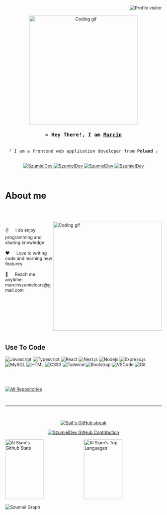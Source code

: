 <a href="https://www.linkedin.com/in/marcin-szumiel">
  <img align="right" src="https://komarev.com/ghpvc/?username=SzumielDev&label=Visitors&color=red&style=for-the-badge" alt="Profile visitor" />
</a>
<br />
<br />

<div align="center">
        <img align="center" width="350" src="/assets/avatar.gif" alt="Coding gif" />
</div>

<h3 align="center">
        <samp>&gt; Hey There!, I am
                <b><a target="_blank" href="https://www.linkedin.com/in/marcin-szumiel">Marcin</a></b>
        </samp>
</h3>

<p align="center"> 
  <samp>
    <br>
    「 I am a frontend web application developer from <b>Poland</b> 」
    <br>
    <br>
  </samp>
</p>

<p align="center">
 <a href="https://www.linkedin.com/in/marcin-szumiel/" target="blank">
  <img src="https://img.shields.io/badge/Website-DC143C?style=for-the-badge&logo=medium&logoColor=white" alt="SzumielDev" />
 </a>
 <a href="https://www.linkedin.com/in/marcin-szumiel/" target="_blank">
  <img src="https://img.shields.io/badge/LinkedIn-0077B5?style=for-the-badge&logo=linkedin&logoColor=white" alt="SzumielDev"/>
 </a>
 <a href="https://www.instagram.com/marcinszumiel/" target="_blank">
  <img src="https://img.shields.io/badge/Instagram-fe4164?style=for-the-badge&logo=instagram&logoColor=white" alt="SzumielDev" />
 </a> 
 <a href="https://www.facebook.com/marcin.szumiel/" target="_blank">
  <img src="https://img.shields.io/badge/Facebook-20BEFF?&style=for-the-badge&logo=facebook&logoColor=white" alt="SzumielDev"  />
  </a> 
</p>
<br />

# About me

<br />
<br />

<p>
 <img align="right" width="350" src="/assets/programmer.gif" alt="Coding gif" />
  <br />
 ✌️ &emsp; I do enjoy programming and sharing knowledge <br/><br/>
 ❤️ &emsp; Love to writing code and learning new features<br/><br/>
 📧 &emsp; Reach me anytime: marcinszumielcars@gmail.com<br/><br/>

</p>

<br/>
<br/>
<br/>
<br/>
<br/>
<br/>

## Use To Code

![Javascript](https://img.shields.io/badge/Javascript-F0DB4F?style=for-the-badge&labelColor=black&logo=javascript&logoColor=F0DB4F)
![Typescript](https://img.shields.io/badge/Typescript-007acc?style=for-the-badge&labelColor=black&logo=typescript&logoColor=007acc)
![React](https://img.shields.io/badge/-React-61DBFB?style=for-the-badge&labelColor=black&logo=react&logoColor=61DBFB)
![Next.js](https://img.shields.io/badge/next.js-000000?style=for-the-badge&logo=nextdotjs&logoColor=white)
![Nodejs](https://img.shields.io/badge/Nodejs-3C873A?style=for-the-badge&labelColor=black&logo=node.js&logoColor=3C873A)
![Express.js](https://img.shields.io/badge/Express.js-000000?style=for-the-badge&logo=express&logoColor=white)
![MySQL](https://img.shields.io/badge/MySQL-4EA94B?style=for-the-badge&logo=mongodb&logoColor=white)
![HTML](https://img.shields.io/badge/HTML5-E34F26?style=for-the-badge&logo=html5&logoColor=white)
![CSS3](https://img.shields.io/badge/CSS3-1572B6?style=for-the-badge&logo=css3&logoColor=white)
![Tailwind](https://img.shields.io/badge/Tailwind_CSS-092749?style=for-the-badge&logo=tailwindcss&logoColor=06B6D4&labelColor=000000)
![Bootstrap](https://img.shields.io/badge/Bootstrap-563D7C?style=for-the-badge&logo=bootstrap&logoColor=white)
![VSCode](https://img.shields.io/badge/Visual_Studio-0078d7?style=for-the-badge&logo=visual%20studio&logoColor=white)
![Git](https://img.shields.io/badge/Git-F05032?style=for-the-badge&logo=git&logoColor=white)

<br/>
<br/>

<p align="left">
  <a href="https://github.com/SzumielDev?tab=repositories" target="_blank"><img alt="All Repositories" title="All Repositories" src="https://img.shields.io/badge/-All%20Repos-2962FF?style=for-the-badge&logo=koding&logoColor=white"/></a>
</p>

<br/>
<hr/>
<br/>

<p align="center">
  <a href="https://github.com/SzumielDev">
    <img src="https://github-readme-streak-stats.herokuapp.com/?user=SzumielDev&theme=radical&border=7F3FBF&background=0D1117" alt="Saif's GitHub streak"/>
  </a>
</p>

<p align="center">
  <a href="https://github.com/SzumielDev">
    <img src="https://github-profile-summary-cards.vercel.app/api/cards/profile-details?username=SzumielDev&theme=radical" alt="SzumielDev GitHub Contribution"/>
  </a>
</p>

<a>
    <a href="https://github.com/SzumielDev"><img alt="Al Siam's Github Stats" src="https://denvercoder1-github-readme-stats.vercel.app/api?username=SzumielDev&show_icons=true&count_private=true&theme=react&border_color=7F3FBF&bg_color=0D1117&title_color=F85D7F&icon_color=F8D866" height="192px" width="49.5%"/></a>
  <a href="https://github.com/SzumielDev"><img alt="Al Siam's Top Languages" src="https://denvercoder1-github-readme-stats.vercel.app/api/top-langs/?username=SzumielDev&langs_count=8&layout=compact&theme=react&border_color=7F3FBF&bg_color=0D1117&title_color=F85D7F&icon_color=F8D866" height="192px" width="49.5%"/></a>
  <br/>
</a>

![Szumiel Graph](https://github-readme-activity-graph.vercel.app/graph?username=SzumielDev&custom_title=SzumielDev%20GitHub%20Activity%20Graph&bg_color=0D1117&color=7F3FBF&line=7F3FBF&point=7F3FBF&area_color=FFFFFF&title_color=FFFFFF&area=true)
